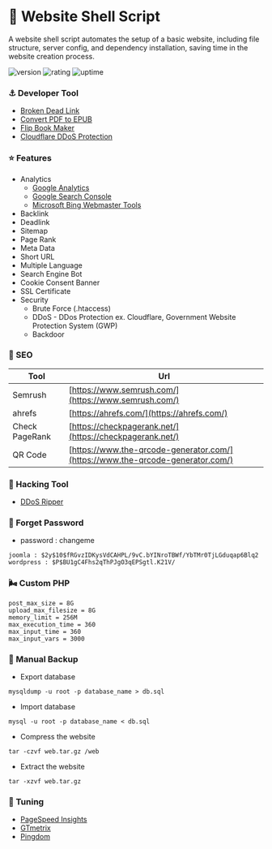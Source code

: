 # 🎉 Website Shell Script

A website shell script automates the setup of a basic website, including file structure, server config, and dependency installation, saving time in the website creation process.

![version](https://img.shields.io/badge/version-1.0-blue)
![rating](https://img.shields.io/badge/rating-★★★★★-yellow)
![uptime](https://img.shields.io/badge/uptime-100%25-brightgreen)

### ⚓ Developer Tool

- [Broken Dead Link](https://www.deadlinkchecker.com/)
- [Convert PDF to EPUB](https://convertio.co/pdf-epub/)
- [Flip Book Maker](https://fliphtml5.com/)
- [Cloudflare DDoS Protection](https://www.cloudflare.com/ddos/)

### ⭐ Features

- Analytics
  - [Google Analytics](https://analytics.google.com/)
  - [Google Search Console](https://search.google.com/)
  - [Microsoft Bing Webmaster Tools](https://www.bing.com/webmasters/)
- Backlink
- Deadlink
- Sitemap
- Page Rank
- Meta Data
- Short URL
- Multiple Language
- Search Engine Bot
- Cookie Consent Banner
- SSL Certificate
- Security
  - Brute Force (.htaccess)
  - DDoS - DDos Protection ex. Cloudflare, Government Website Protection System (GWP)
  - Backdoor

### 🔎 SEO

| Tool            | Url                                                                            |
| --------------- | ------------------------------------------------------------------------------ |
| Semrush         | [https://www.semrush.com/](https://www.semrush.com/)                           |
| ahrefs          | [https://ahrefs.com/](https://ahrefs.com/)                                     |
| Check PageRank  | [https://checkpagerank.net/](https://checkpagerank.net/)                       |
| QR Code         | [https://www.the-qrcode-generator.com/](https://www.the-qrcode-generator.com/) |

### 🎲 Hacking Tool

- [DDoS Ripper](https://github.com/palahsu/DDoS-Ripper)

### 🔑 Forget Password

- password : changeme

```
joomla : $2y$10$fRGvzIDKysVdCAHPL/9vC.bYINroTBWf/YbTMr0TjLGduqap6Blq2
wordpress : $P$BU1gC4Fhs2qThPJgO3qEPSgtl.K21V/
```

### 🌬️ Custom PHP

```
post_max_size = 8G
upload_max_filesize = 8G
memory_limit = 256M
max_execution_time = 360
max_input_time = 360
max_input_vars = 3000
```

### 🥏 Manual Backup

- Export database

```shell
mysqldump -u root -p database_name > db.sql
```

- Import database

```shell
mysql -u root -p database_name < db.sql
```

- Compress the website

```shell
tar -czvf web.tar.gz /web
```

- Extract the website

```shell
tar -xzvf web.tar.gz
```

### 🎏 Tuning

- [PageSpeed Insights](https://pagespeed.web.dev/)
- [GTmetrix](https://gtmetrix.com/)
- [Pingdom](https://tools.pingdom.com/)